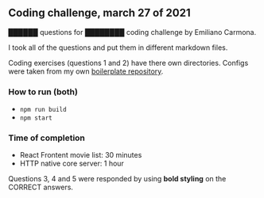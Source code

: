 ## Coding challenge, march 27 of 2021

██████ questions for ████████ coding challenge by Emiliano Carmona.

I took all of the questions and put them in different markdown files.

Coding exercises (questions 1 and 2) have there own directories.
Configs were taken from my own [boilerplate repository](https://github.com/carmon/boiler-ts).

### How to run (both)

- `npm run build`
- `npm start`

### Time of completion

- React Frontent movie list: 30 minutes
- HTTP native core server: 1 hour

Questions 3, 4 and 5 were responded by using __bold styling__ on the CORRECT answers.

